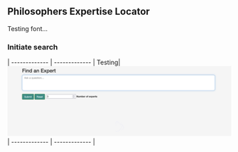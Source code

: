 ## Philosophers Expertise Locator
Testing font...

### Initiate search

| ------------- | ------------- |
Testing| ![Screenshot of home page](./img/init.png)
| ------------- | ------------- |





